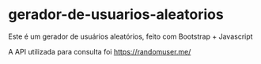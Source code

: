 # gerador-de-usuarios-aleatorios
Este é um gerador de usuários aleatórios, feito com Bootstrap + Javascript

A API utilizada para consulta foi https://randomuser.me/
